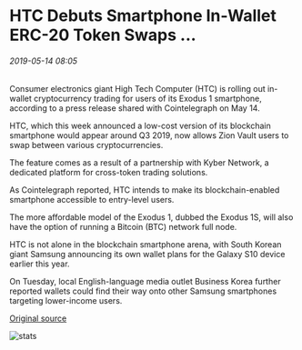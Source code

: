 # HTC Debuts Smartphone In-Wallet ERC-20 Token Swaps ...

###### 2019-05-14 08:05

Consumer electronics giant High Tech Computer (HTC) is rolling out in-wallet cryptocurrency trading for users of its Exodus 1 smartphone, according to a press release shared with Cointelegraph on May 14.

HTC, which this week announced a low-cost version of its blockchain smartphone would appear around Q3 2019, now allows Zion Vault users to swap between various cryptocurrencies.

The feature comes as a result of a partnership with Kyber Network, a dedicated platform for cross-token trading solutions.

As Cointelegraph reported, HTC intends to make its blockchain-enabled smartphone accessible to entry-level users.

The more affordable model of the Exodus 1, dubbed the Exodus 1S, will also have the option of running a Bitcoin (BTC) network full node.

HTC is not alone in the blockchain smartphone arena, with South Korean giant Samsung announcing its own wallet plans for the Galaxy S10 device earlier this year.

On Tuesday, local English-language media outlet Business Korea further reported wallets could find their way onto other Samsung smartphones targeting lower-income users.

[Original source](https://cointelegraph.com/news/htc-debuts-smartphone-in-wallet-erc-20-token-swaps)

![stats](https://c.statcounter.com/11760860/0/a89fa40b/1/ "stats")